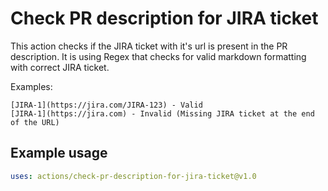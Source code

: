 # Check PR description for JIRA ticket

This action checks if the JIRA ticket with it's url is present in the PR description. It is using Regex that checks for valid markdown formatting with correct JIRA ticket.

Examples:

```
[JIRA-1](https://jira.com/JIRA-123) - Valid
[JIRA-1](https://jira.com) - Invalid (Missing JIRA ticket at the end of the URL)
```

## Example usage

```yaml
uses: actions/check-pr-description-for-jira-ticket@v1.0
```
